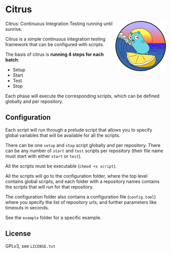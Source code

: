 # Citrus

<img align="right" width="160px" src="https://github.com/iden3/citrus/raw/master/logo.png">

Citrus: Continuous Integration Testing running until sunrise.

Citrus is a simple continuous integration testing framework that can be
configured with scripts.

The basis of citrus is **running 4 steps for each batch**:

- Setup
- Start
- Test
- Stop

Each phase will execute the corresponding scripts, which can be defined
globally and per repository.

## Configuration

Each script will run through a prelude script that allows you to specify global
variables that will be available for all the scripts.

There can be one `setup` and `stop` script globally and per repository.  There
can be any number of `start` and `test` scripts per repository (their file name
must start with either `start` or `test`).

All the scripts must be executable (`chmod +x script`).

All the scripts will go to the configuration folder, where the top level
contains global scripts, and each folder with a repository names contains the
scripts that will run for that repository.

The configuration folder also contains a configuration file (`config.toml`)
where you specify the list of repository urls, and further parameters like
timeouts in seconds.

See the `example` folder for a specific example.

## License

GPLv3, see `LICENSE.txt`
